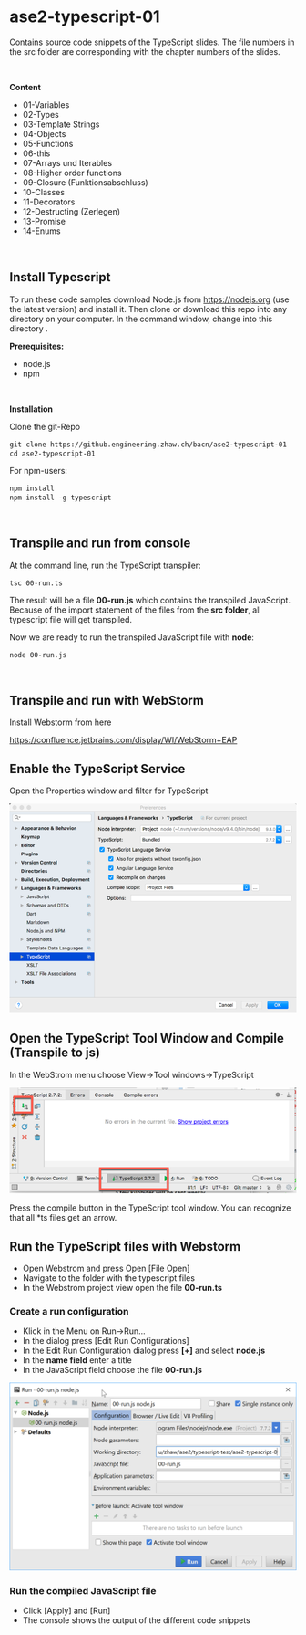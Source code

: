 # ase2-typescript-01

Contains source code snippets of the TypeScript slides.
The file numbers in the src folder are corresponding with the chapter numbers
of the slides.

<br/>

**Content**

* 01-Variables
* 02-Types
* 03-Template Strings
* 04-Objects
* 05-Functions
* 06-this
* 07-Arrays und Iterables
* 08-Higher order functions
* 09-Closure (Funktionsabschluss)
* 10-Classes
* 11-Decorators
* 12-Destructing (Zerlegen)
* 13-Promise
* 14-Enums

<br/>

## Install Typescript

To run these code samples download Node.js from https://nodejs.org (use the latest version) and install it.
Then clone or download this repo into any directory on your computer.
In the command window, change into this directory .

**Prerequisites:**

* node.js
* npm

<br/>

**Installation**

Clone the git-Repo

    git clone https://github.engineering.zhaw.ch/bacn/ase2-typescript-01
    cd ase2-typescript-01

For npm-users:

    npm install
    npm install -g typescript

<br/>

## Transpile and run from console



At the command line, run the TypeScript transpiler:


    tsc 00-run.ts

The result will be a file **00-run.js** which contains the transpiled JavaScript. Because of the
import statement of the files from the **src folder**, all typescript file will get
transpiled.

Now we are ready to run the transpiled JavaScript file with **node**:

    node 00-run.js

<br/>

## Transpile and run with WebStorm

Install Webstorm from here

https://confluence.jetbrains.com/display/WI/WebStorm+EAP 

## Enable the TypeScript Service

Open the Properties window and filter for TypeScript

![./assets/webstrom-typescript-service-properties.png](./assets/webstrom-typescript-service-properties.png)

## Open the TypeScript Tool Window and Compile (Transpile to js)

In the WebStrom menu choose View->Tool windows->TypeScript

![./assets/webstrom-typescript-tool-window.png](./assets/webstrom-typescript-tool-window.png)

Press the compile button in the TypeScript tool window. You can recognize that all *ts files get an arrow.

## Run the TypeScript files with Webstorm

* Open Webstrom and press Open [File Open]
* Navigate to the folder with the typescript files
* In the Webstrom project view open the file **00-run.ts**


### Create a run configuration
* Klick in the Menu on Run->Run...
* In the dialog press [Edit Run Configurations]
* In the Edit Run Configuration dialog press **[+]** and select **node.js**
* In the **name field** enter a title
* In the JavaScript field choose the file  **00-run.js**

![./assets/run-config-node.png](./assets/run-config-node.png)


### Run the compiled JavaScript file
* Click [Apply] and [Run]
* The console shows the output of the different code snippets

<br/>


